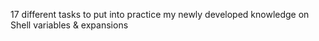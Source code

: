 17 different tasks to put into practice my newly developed knowledge on Shell variables & expansions
